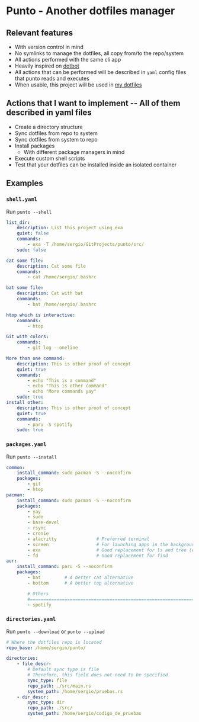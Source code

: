 # Punto - Another dotfiles manager

## Relevant features

* With version control in mind
* No symlinks to manage the dotfiles, all copy from/to the repo/system
* All actions performed with the same cli app
* Heavily inspired on [dotbot](https://github.com/anishathalye/dotbot)
* All actions that can be performed will be described in `yaml` config files that punto reads and executes
* When usable, this project will be used in [my dotfiles](https://github.com/sergioquijanorey/dotfiles)

## Actions that I want to implement -- All of them described in yaml files

* Create a directory structure
* Sync dotfiles from repo to system
* Sync dotfiles from system to repo
* Install packages
    * With different package managers in mind
* Execute custom shell scripts
* Test that your dotfiles can be installed inside an isolated container

## Examples

### `shell.yaml`

Run `punto --shell`

~~~yaml
list_dir:
    description: List this project using exa
    quiet: false
    commands:
        - exa -T /home/sergio/GitProjects/punto/src/
    sudo: false

cat some file:
    description: Cat some file
    commands:
        - cat /home/sergio/.bashrc

bat some file:
    description: Cat with bat
    commands:
        - bat /home/sergio/.bashrc

htop which is interactive:
    commands:
        - htop

Git with colors:
    commands:
        - git log --oneline

More than one command:
    description: This is other proof of concept
    quiet: true
    commands:
        - echo "This is a command"
        - echo "This is other command"
        - echo "More commands yay"
    sudo: true
install other:
    description: This is other proof of concept
    quiet: true
    commands:
        - paru -S spotify
    sudo: true
~~~

### `packages.yaml`

Run `punto --install`

~~~yaml
common:
    install_command: sudo pacman -S --noconfirm
    packages:
        - git
        - htop
pacman:
    install_command: sudo pacman -S --noconfirm
    packages:
        - yay
        - sudo
        - base-devel
        - rsync
        - cronie
        - alacritty               # Preferred terminal
        - screen                  # For launching apps in the background
        - exa                     # Good replacement for ls and tree (exa -T)
        - fd                      # Good replacement for find
aur:
    install_command: paru -S --noconfirm
    packages:
        - bat         # A better cat alternative
        - bottom      # A better top alternative

        # Others
        #===============================================================================
        - spotify
~~~

### `directories.yaml`

Run `punto --download` or `punto --upload`

~~~yaml
# Where the dotfiles repo is located
repo_base: /home/sergio/punto/

directories:
    - file_descr:
        # Default sync type is file
        # Therefore, this field does not need to be specified
        sync_type: file
        repo_path: ./src/main.rs
        system_path: /home/sergio/pruebas.rs
    - dir_descr:
        sync_type: dir
        repo_path: ./src/
        system_path: /home/sergio/codigo_de_pruebas
~~~
